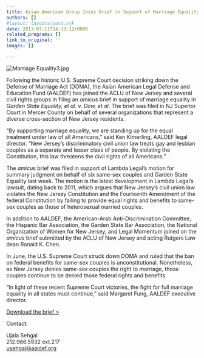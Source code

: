 ```yaml
---
title: Asian American Group Joins Brief in Support of Marriage Equality
authors: []
#layout: layouts/post.njk
date: 2013-07-11T14:13:12+0000
related_programs: []
link_to_original: ''
images: []

---
```

![Marriage Equality3.jpg](/uploads/Marriage%20Equality3-thumb-240x240-902.jpg)

Following the historic U.S. Supreme Court decision striking down the Defense of Marriage Act (DOMA), the Asian American Legal Defense and Education Fund (AALDEF) has joined the ACLU of New Jersey and several civil rights groups in filing an _amicus_ brief in support of marriage equality in _Garden State Equality, et al. v. Dow, et al_. The brief was filed in NJ Superior Court in Mercer County on behalf of several organizations that represent a diverse cross-section of New Jersey residents.

“By supporting marriage equality, we are standing up for the equal treatment under law of all Americans,” said Ken Kimerling, AALDEF legal director. “New Jersey’s discriminatory civil union law treats gay and lesbian couples as a separate and lesser class of people. By violating the Constitution, this law threatens the civil rights of all Americans.”

The _amicus_ brief was filed in support of Lambda Legal’s motion for summary judgment on behalf of six same-sex couples and Garden State Equality last week. The motion is the latest development in Lambda Legal’s lawsuit, dating back to 2011, which argues that New Jersey’s civil union law violates the New Jersey Constitution and the Fourteenth Amendment of the federal Constitution by failing to provide equal rights and benefits to same-sex couples as those of heterosexual married couples.

In addition to AALDEF, the American-Arab Anti-Discrimination Committee, the Hispanic Bar Association, the Garden State Bar Association, the National Organization of Women for New Jersey, and Legal Momentum joined on the _amicus_ brief submitted by the ACLU of New Jersey and acting Rutgers Law dean Ronald K. Chen.

In June, the U.S. Supreme Court struck down DOMA and ruled that the ban on federal benefits for same-sex couples is unconstitutional. Nonetheless, as New Jersey denies same-sex couples the right to marriage, those couples continue to be denied those federal rights and benefits.

“In light of these recent Supreme Court victories, the fight for full marriage equality in all states must continue,” said Margaret Fung, AALDEF executive director.

[Download the brief >](/uploads/pdf/Garden%20State%20Equality%20Amicus%20Brief%20ACLUNJ.pdf)

Contact:

Ujala Sehgal  
212\.966.5932 ext.217  
[usehgal@aaldef.org](mailto:usehgal@aaldef.org)